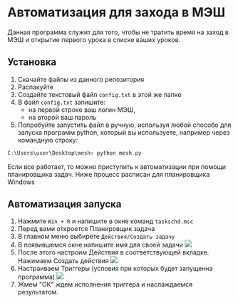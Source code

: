 # Автоматизация для захода в МЭШ

Данная программа служит для того, чтобы не тратить время на заход в МЭШ и открытие первого урока в списке ваших уроков.

## Установка
1. Скачайте файлы из данного репозитория
2. Распакуйте
3. Создайте текстовый файл `config.txt` в этой же папке
4. В файл `config.txt` запишите:
    + на первой строке ваш логин МЭШ,
    + на второй ваш пароль
5. Попробуйте запустить файл в ручную, используя любой способо для запуска программ python, который вы используете, например через командную строку:
```powershell
C:\Users\user\Desktop\mesh> python mesh.py
```
Если все работает, то можно приступить к автоматизации при помощи планировщика задач. 
Ниже процесс расписан для планировщика Windows

## Автоматизация запуска
1. Нажмите `Win + R` и напишите в окне команд `taskschd.msc`
2. Перед вами откроется Планировщик задача
3. В главном меню выбирете `Действия/Создать задачу`
4. В появившемся окне напишите имя для своей задачи
![](https://i.ibb.co/chB13p8/2020-05-21-12-35-19.png"=50x)
5. После этого настроим Действия в соответствующей вкладке. Нажимаем Создать действия 
![](https://i.ibb.co/chB13p8/2020-05-21-12-35-19.png"=50x)
6. Настраиваем Триггеры (условия при которых будет запущенна программа)
![](https://i.ibb.co/tpc3N01/2020-05-21-14-05-48.png"=50x)
7. Жмем "ОК" ждем исполнения триггера и наслаждаемся результатом.